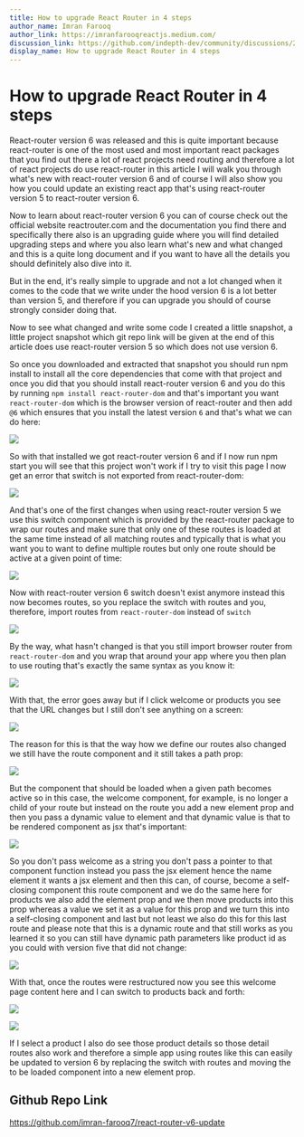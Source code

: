 ```yaml
---
title: How to upgrade React Router in 4 steps
author_name: Imran Farooq
author_link: https://imranfarooqreactjs.medium.com/
discussion_link: https://github.com/indepth-dev/community/discussions/216
display_name: How to upgrade React Router in 4 steps
---
```


# **How to upgrade React Router in 4 steps**

React-router version 6 was released and this is quite important because react-router is one of the most used and most important react packages that you find out there a lot of react projects need routing and therefore a lot of react projects do use react-router in this article I will walk you through what's new with react-router version 6 and of course I will also show you how you could update an existing react app that's using react-router version 5 to react-router version 6.

Now to learn about react-router version 6 you can of course check out the official website reactrouter.com and the documentation you find there and specifically there also is an upgrading guide where you will find detailed upgrading steps and where you also learn what's new and what changed and this is a quite long document and if you want to have all the details you should definitely also dive into it.

But in the end, it's really simple to upgrade and not a lot changed when it comes to the code that we write under the hood version 6 is a lot better than version 5, and therefore if you can upgrade you should of course strongly consider doing that.

Now to see what changed and write some code I created a little snapshot, a little project snapshot which git repo link will be given at the end of this article does use react-router version 5 so which does not use version 6.

So once you downloaded and extracted that snapshot you should run npm install to install all the core dependencies that come with that project and once you did that you should install react-router version 6 and you do this by running `npm install react-router-dom` and that's important you want `react-router-dom` which is the browser version of react-router and then add `@6` which ensures that you install the latest version `6` and that's what we can do here:

![](https://images.indepth.dev/tutorials/react/react-router-1.png)

So with that installed we got react-router version 6 and if I now run npm start you will see that this project won't work if I try to visit this page I now get an error that switch is not exported from react-router-dom:

![](https://images.indepth.dev/tutorials/react/react-router-2.png)

And that's one of the first changes when using react-router version 5 we use this switch component which is provided by the react-router package to wrap our routes and make sure that only one of these routes is loaded at the same time instead of all matching routes and typically that is what you want you to want to define multiple routes but only one route should be active at a given point of time:

![](https://images.indepth.dev/tutorials/react/react-router-3.png)

Now with react-router version 6 switch doesn't exist anymore instead this now becomes routes, so you replace the switch with routes and you, therefore, import routes from `react-router-dom` instead of `switch`

![](https://images.indepth.dev/tutorials/react/react-router-4.png)

By the way, what hasn't changed is that you still import browser router from `react-router-dom` and you wrap that around your app where you then plan to use routing that's exactly the same syntax as you know it:

![](https://images.indepth.dev/tutorials/react/react-router-5.png)

With that, the error goes away but if I click welcome or products you see that the URL changes but I still don't see anything on a screen:

![](https://images.indepth.dev/tutorials/react/react-router-6.png)

The reason for this is that the way how we define our routes also changed we still have the route component and it still takes a path prop:

![](https://images.indepth.dev/tutorials/react/react-router-7.png)

But the component that should be loaded when a given path becomes active so in this case, the welcome component, for example, is no longer a child of your route but instead on the route you add a new element prop and then you pass a dynamic value to element and that dynamic value is that to be rendered component as jsx that's important:

![](https://images.indepth.dev/tutorials/react/react-router-8.png)

So you don't pass welcome as a string you don't pass a pointer to that component function instead you pass the jsx element hence the name element it wants a jsx element and then this can, of course, become a self-closing component this route component and we do the same here for products we also add the element prop and we then move products into this prop whereas a value we set it as a value for this prop and we turn this into a self-closing component and last but not least we also do this for this last route and please note that this is a dynamic route and that still works as you learned it so you can still have dynamic path parameters like product id as you could with version five that did not change:

![](https://images.indepth.dev/tutorials/react/react-router-9.png)

With that, once the routes were restructured now you see this welcome page content here and I can switch to products back and forth:

![](https://images.indepth.dev/tutorials/react/react-router-10.png)

![](https://images.indepth.dev/tutorials/react/react-router-11.png)

If I select a product I also do see those product details so those detail routes also work and therefore a simple app using routes like this can easily be updated to version 6 by replacing the switch with routes and moving the to be loaded component into a new element prop.

## Github Repo Link

https://github.com/imran-farooq7/react-router-v6-update

